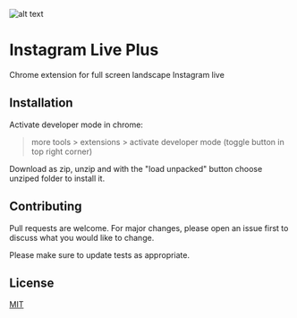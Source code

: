 ![alt text](https://github.com/esmaeilbahrani/instagram_live_plus/blob/master/icon.png?raw=true)


# Instagram Live Plus

Chrome extension for full screen landscape Instagram live


## Installation

Activate developer mode in chrome:
> more tools > extensions > activate developer mode (toggle button in top right corner)

Download as zip, unzip and with the "load unpacked" button choose unziped folder to install it.

 
## Contributing
Pull requests are welcome. For major changes, please open an issue first to discuss what you would like to change.

Please make sure to update tests as appropriate.

## License
[MIT](https://choosealicense.com/licenses/mit/)

